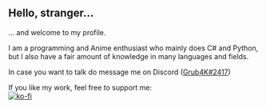 ## Hello, stranger...

... and welcome to my profile.

I am a programming and Anime enthusiast who mainly does C# and Python, but I also have a fair amount of knowledge in many languages and fields.


In case you want to talk do message me on Discord ([Grub4K#2417](https://discord.com/user/272393329914675200))

If you like my work, feel free to support me:\
[![ko-fi](https://ko-fi.com/img/githubbutton_sm.svg)](https://ko-fi.com/grub4k)

